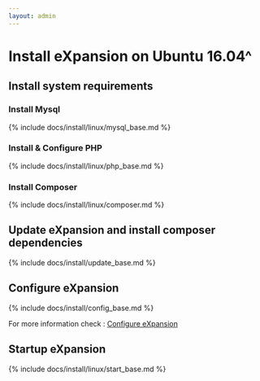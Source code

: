 ```yaml
---
layout: admin
---
```


# Install eXpansion on Ubuntu 16.04^ 

## Install system requirements

### Install Mysql

{% include docs/install/linux/mysql_base.md %}

### Install & Configure PHP

{% include docs/install/linux/php_base.md %}

### Install Composer

{% include docs/install/linux/composer.md %}

## Update eXpansion and install composer dependencies

{% include docs/install/update_base.md %}

## Configure eXpansion

{% include docs/install/config_base.md %}

For more information check : [Configure eXpansion](../../config/configuration.html)

## Startup eXpansion 

{% include docs/install/linux/start_base.md %}
